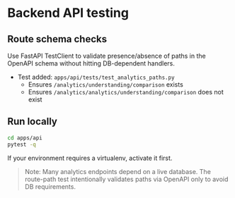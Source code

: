 # Backend API testing

## Route schema checks

Use FastAPI TestClient to validate presence/absence of paths in the OpenAPI schema without hitting DB-dependent handlers.

- Test added: `apps/api/tests/test_analytics_paths.py`
  - Ensures `/analytics/understanding/comparison` exists
  - Ensures `/analytics/analytics/understanding/comparison` does not exist

## Run locally

```bash
cd apps/api
pytest -q
```

If your environment requires a virtualenv, activate it first.

> Note: Many analytics endpoints depend on a live database. The route-path test intentionally validates paths via OpenAPI only to avoid DB requirements.

